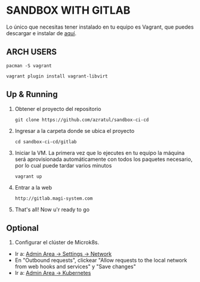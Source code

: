 # SANDBOX WITH GITLAB

Lo único que necesitas tener instalado en tu equipo es Vagrant, que puedes descargar e instalar de [aquí](https://www.vagrantup.com/downloads).


## ARCH USERS

`pacman -S vagrant`

`vagrant plugin install vagrant-libvirt`


## Up & Running

1. Obtener el proyecto del repositorio

    `git clone https://github.com/azratul/sandbox-ci-cd`

2. Ingresar a la carpeta donde se ubica el proyecto

    `cd sandbox-ci-cd/gitlab`

3. Iniciar la VM. La primera vez que lo ejecutes en tu equipo la máquina será aprovisionada automáticamente con todos los paquetes necesario, por lo cual puede tardar varios minutos

    `vagrant up`

4. Entrar a la web

    `http://gitlab.magi-system.com`

5. That's all! Now u'r ready to go


## Optional

1. Configurar el clúster de Microk8s.
- Ir a: [Admin Area -> Settings -> Network](http://gitlab.magi-system.com/admin/application_settings/network)
- En "Outbound requests", clickear "Allow requests to the local network from web hooks and services" y "Save changes"
- Ir a: [Admin Area -> Kubernetes](http://gitlab.magi-system.com/admin/clusters)
